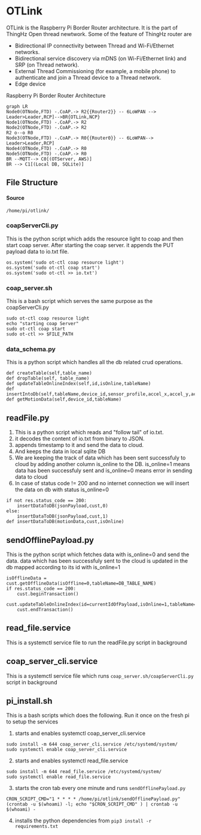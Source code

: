# OTLink 

OTLink is the Raspberry Pi Border Router architecture. It is the part of ThingHz Open thread newtwork. Some of the feature of ThingHz router are

- Bidirectional IP connectivity between Thread and Wi-Fi/Ethernet networks.
- Bidirectional service discovery via mDNS (on Wi-Fi/Ethernet link) and SRP (on Thread network).
- External Thread Commissioning (for example, a mobile phone) to authenticate and join a Thread device to a Thread network.
- Edge device

Raspberry Pi Border Router Architecture

```mermaid
graph LR
Node0(OTNode,FTD) -.CoAP.-> R2{{Router2}} -- 6LoWPAN --> Leader>Leader,RCP]-->BR{OTLink,NCP}
Node1(OTNode,FTD) -.CoAP.-> R2
Node2(OTNode,FTD) -.CoAP.-> R2
R2 o--o R0
Node3(OTNode,FTD) -.CoAP.-> R0{{Router0}} -- 6LoWPAN--> Leader>Leader,RCP]
Node4(OTNode,FTD) -.CoAP.-> R0
Node5(OTNode,FTD) -.CoAP.-> R0
BR --MQTT--> C0[(OTServer, AWS)]
BR --> C1[(Local DB, SQLite)]
```

## File Structure

#### Source
```/home/pi/otlink/```

### coapServerCli.py
This is the python script which adds the resource light to coap and then start coap server. After starting the coap server. it appends the PUT payload data to io.txt file.    
```
os.system('sudo ot-ctl coap resource light')
os.system('sudo ot-ctl coap start')
os.system('sudo ot-ctl >> io.txt')
```

### coap_server.sh
This is a bash script which serves the same purpose as the coapServerCli.py
```
sudo ot-ctl coap resource light
echo "starting coap Server"
sudo ot-ctl coap start
sudo ot-ctl >> $FILE_PATH
```

### data_schema.py
This is a python script which handles all the db related crud operations.
```
def createTable(self,table_name)
def dropTable(self, table_name)
def updateTableOnlineIndex(self,id,isOnline,tableName)
def insertIntoDb(self,tableName,device_id,sensor_profile,accel_x,accel_y,accel_z,is_online,time_stamp)
def getMotionData(self,device_id,tableName)
```

## readFile.py
1. This is a python script which reads and "follow tail" of io.txt. 
2. it decodes the content of io.txt from binary to JSON. 
3. appends timestamp to it and send the data to cloud.
4. And keeps the data in local sqlite DB
5. We are keeping the track of data which has been sent successfuly to cloud by adding another column is_online to the DB. is_online=1 means data has been successfuly sent and is_online=0 means error in sending data to cloud 
5. In case of status code != 200 and no internet connection we will insert the data on db with status is_online=0
```
if not res.status_code == 200:
    insertDataToDB(jsonPayload,cust,0)
else:
    insertDataToDB(jsonPayload,cust,1)
def insertDataToDB(motionData,cust,isOnline)
```  

## sendOfflinePayload.py
This is the python script which fetches data with is_online=0 and send the data. data which has been successfuly sent to the cloud is updated in the db mapped according to its id with is_online=1

```
isOfflineData = cust.getOfflineData(isOffline=0,tableName=DB_TABLE_NAME)
if res.status_code == 200:
    cust.beginTransaction()
    cust.updateTableOnlineIndex(id=currentIdOfPayload,isOnline=1,tableName=DB_TABLE_NAME)
    cust.endTransaction()
```

## read_file.service
This is a systemctl service file to run the readFile.py script in background

## coap_server_cli.service
This is a systemctl service file which runs ```coap_server.sh/coapServerCli.py``` script in background

## pi_install.sh
This is a bash scripts which does the following. Run it once on the fresh pi to setup the services
1. starts and enables systemctl coap_server_cli.service
```
sudo install -m 644 coap_server_cli.service /etc/systemd/system/
sudo systemctl enable coap_server_cli.service
```
2. starts and enables systemctl read_file.service
```
sudo install -m 644 read_file.service /etc/systemd/system/
sudo systemctl enable read_file.service
```
3. starts the cron tab every one minute and runs ```sendOfflinePayload.py```
```
CRON_SCRIPT_CMD="1 * * * * /home/pi/otlink/sendOfflinePayload.py"
(crontab -u $(whoami) -l; echo "$CRON_SCRIPT_CMD" ) | crontab -u $(whoami) -
```

4. installs the python dependencies from ```pip3 install -r requirements.txt```



